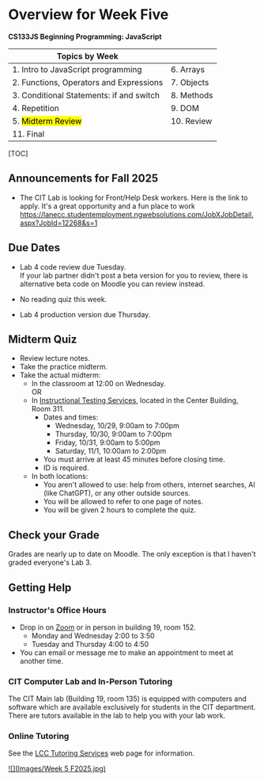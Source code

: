<h1>Overview for Week Five</h1>

**CS133JS Beginning Programming: JavaScript**

| Topics by Week                           |            |
| ---------------------------------------- | ---------- |
| 1. Intro to JavaScript programming       | 6. Arrays  |
| 2. Functions, Operators and Expressions  | 7. Objects |
| 3. Conditional Statements: if and switch | 8. Methods |
| 4. Repetition                            | 9. DOM     |
| 5. <mark>Midterm Review</mark>           | 10. Review |
| 11. Final                                |            |



[TOC]

## Announcements for Fall 2025

- The CIT Lab is looking for Front/Help Desk workers. Here is the link to apply. It's a great opportunity and a fun place to work https://lanecc.studentemployment.ngwebsolutions.com/JobXJobDetail.aspx?JobId=12268&s=1

## Due Dates

- Lab 4 code review due Tuesday.  
  If your lab partner didn't post a beta version for you to review, there is alternative beta code on Moodle you can review instead.

- No reading quiz this week.

- Lab 4 production version due Thursday.

## Midterm Quiz

- Review lecture notes.
- Take the practice midterm.
- Take the actual midterm:
  - In the classroom at 12:00 on Wednesday.  
    OR
  - In [Instructional Testing Services](https://www.lanecc.edu/get-support/academic-support/instructional-testing-services), located in the Center Building, Room 311.
    - Dates and times:
      - Wednesday, 10/29, 9:00am to 7:00pm
      - Thursday, 10/30, 9:00am to 7:00pm
      - Friday, 10/31, 9:00am to 5:00pm
      - Saturday, 11/1, 10:00am to 2:00pm
    - You must arrive at least 45 minutes before closing time.
    - ID is required.
  - In both locations: 
    - You aren't allowed to use: help from others, internet searches, AI (like ChatGPT), or any other outside sources.
    - You will be allowed to refer to one page of notes.
    - You will be given 2 hours to complete the quiz.

## Check your Grade

Grades are nearly up to date on Moodle. The only exception is that I haven't graded everyone's Lab 3.

## Getting Help

### Instructor's Office Hours

- Drop in on [Zoom](https://lanecc.zoom.us/j/8982554800) or in person in building 19, room 152.
  - Monday and Wednesday 2:00 to 3:50
  - Tuesday and Thursday 4:00 to 4:50
- You can email or message me to make an appointment to meet at another time.

### CIT Computer Lab and In-Person Tutoring

The CIT Main lab (Building 19, room 135) is equipped with computers and software which are available exclusively for students in the CIT department. There are tutors available in the lab to help you with your lab work.

### Online Tutoring

See the [LCC Tutoring Services](https://www.lanecc.edu/tutor) web page for information.



[![](Images/Week 5 F2025.jpg)](https://lanecc.edu/resources)
